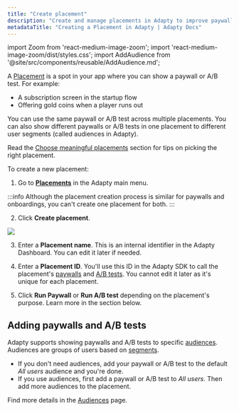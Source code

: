 ```yaml
---
title: "Create placement"
description: "Create and manage placements in Adapty to improve paywall performance."
metadataTitle: "Creating a Placement in Adapty | Adapty Docs"
---
```


import Zoom from 'react-medium-image-zoom';
import 'react-medium-image-zoom/dist/styles.css';
import AddAudience from '@site/src/components/reusable/AddAudience.md';

A [Placement](placements) is a spot in your app where you can show a paywall or A/B test. For example:

- A subscription screen in the startup flow
- Offering gold coins when a player runs out

You can use the same paywall or A/B test across multiple placements. You can also show different paywalls or A/B tests in one placement to different user segments (called audiences in Adapty).

Read the [Choose meaningful placements](choose-meaningful-placements) section for tips on picking the right placement.

To create a new placement:

1. Go to **[Placements](https://app.adapty.io/placements)** in the Adapty main menu.

:::info
Although the placement creation process is similar for paywalls and onboardings, you can't create one placement for both.
:::

2. Click **Create placement**.


<Zoom>
  <img src={require('./img/create-placement-2.png').default}
  style={{
    border: '1px solid #727272', /* border width and color */
    width: '700px', /* image width */
    display: 'block', /* for alignment */
    margin: '0 auto' /* center alignment */
  }}
/>
</Zoom>



3. Enter a **Placement name**. This is an internal identifier in the Adapty Dashboard. You can edit it later if needed.

4. Enter a **Placement ID**. You'll use this ID in the Adapty SDK to call the placement's [paywalls](paywalls) and [A/B tests](ab-tests). You cannot edit it later as it's unique for each placement.

5. Click **Run Paywall** or **Run A/B test** depending on the placement's purpose. Learn more in the section below.

## Adding paywalls and A/B tests
Adapty supports showing paywalls and A/B tests to specific [audiences](audience). Audiences are groups of users based on [segments](segments.md).

- If you don't need audiences, add your paywall or A/B test to the default *All users* audience and you're done.
- If you use audiences, first add a paywall or A/B test to *All users*. Then add more audiences to the placement.

Find more details in the [Audiences](audience) page.

   <AddAudience />